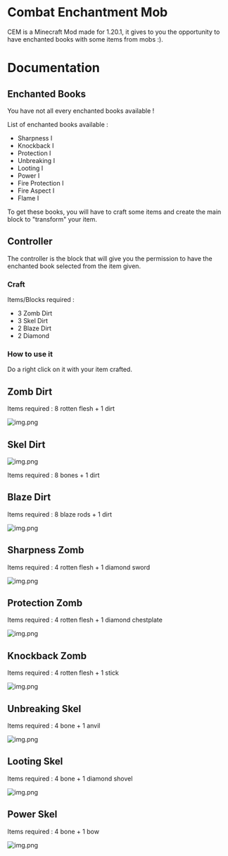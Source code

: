 # Combat Enchantment Mob 

CEM is a Minecraft Mod made for 1.20.1, 
it gives to you the opportunity to have enchanted books with some items from mobs :).

# Documentation

## Enchanted Books

You have not all every enchanted books available ! 

List of enchanted books available : 
- Sharpness I
- Knockback I
- Protection I
- Unbreaking I
- Looting I
- Power I
- Fire Protection I
- Fire Aspect I
- Flame I

To get these books, you will have to craft some items and create the main block to "transform" your item.

## Controller

The controller is the block that will give you the permission to have the enchanted book selected from the item given.

### Craft 

Items/Blocks required : 
- 3 Zomb Dirt
- 3 Skel Dirt
- 2 Blaze Dirt
- 2 Diamond

### How to use it 

Do a right click on it with your item crafted.

## Zomb Dirt

Items required : 8 rotten flesh + 1 dirt

![img.png](imgs/zomb_dirt.png)

## Skel Dirt

![img.png](imgs/skel_dirt.png)

Items required : 8 bones + 1 dirt

## Blaze Dirt

Items required : 8 blaze rods + 1 dirt

![img.png](imgs/blaze_dirt.png)

## Sharpness Zomb

Items required : 4 rotten flesh + 1 diamond sword

![img.png](imgs/sharpness_zomb.png)

## Protection Zomb

Items required : 4 rotten flesh + 1 diamond chestplate

![img.png](imgs/protection_zomb.png)

## Knockback Zomb

Items required : 4 rotten flesh + 1 stick

![img.png](imgs/knockback_zomb.png)

## Unbreaking Skel

Items required : 4 bone + 1 anvil

![img.png](imgs/unbreaking_skel.png)

## Looting Skel

Items required : 4 bone + 1 diamond shovel

![img.png](imgs/looting_skel.png)

## Power Skel

Items required : 4 bone + 1 bow

![img.png](imgs/power_skel.png)
